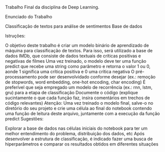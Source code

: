 Trabalho Final da disciplina de Deep Learning.

Enunciado do Trabalho

Classificação de textos para análise de sentimentos
Base de dados

Istruções:

O objetivo deste trabalho é criar um modelo binário de aprendizado de máquina para classificação de textos. Para isso, será utilizado a base de dados IMDb, que consiste de dados textuais de críticas positivas e negativas de filmes
Uma vez treinado, o modelo deve ter uma função predict que recebe uma string como parâmetro e retorna o valor 1 ou 0, aonde 1 significa uma crítica positiva e 0 uma crítica negativa
O pré-processamento pode ser desenvolvidado conforme desejar (ex.: remoção de stopwords, word embedding, one-hot encoding, char encoding)
É preferível que seja empregado um modelo de recorrência (ex.: rnn, lstm, gru) para a etapa de classificação
Documente o código (explique sucintamente o que cada função faz, insira comentários em trechos de código relevantes)
Atenção: Uma vez treinado o modelo final, salve-o no diretório do seu projeto e crie uma célula ao final do notebook contendo uma função de leitura deste arquivo, juntamente com a execução da função predict
Sugestões:

Explorar a base de dados nas células iniciais do notebook para ter um melhor entendimento do problema, distribuição dos dados, etc
Após desenvolver a estrutura de classificação, é indicado fazer uma busca de hiperparâmetros e comparar os resultados obtidos em diferentes situações
